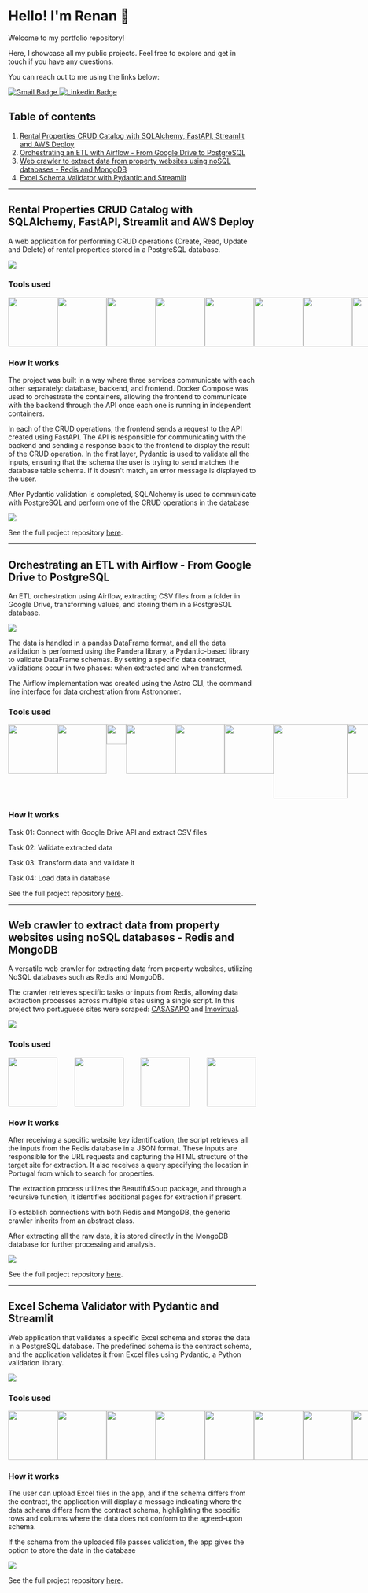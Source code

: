 # Hello! I'm Renan :wave:

Welcome to my portfolio repository!

Here, I showcase all my public projects. Feel free to explore and get in touch if you have any questions. 

You can reach out to me using the links below:

<a href="mailto:renaanvp@gmail.com" target="_blank">
    <img src="https://img.shields.io/badge/-renaanvp@gmail.com-D14836?style=for-the-badge&logo=gmail&logoColor=white" alt="Gmail Badge" />
</a>
<a href="https://www.linkedin.com/in/renanheckert/" target="_blank">
    <img src="https://img.shields.io/badge/LinkedIn-0077B5?style=for-the-badge&logo=linkedin&logoColor=white" alt="Linkedin Badge" />
</a>

<!-- <p>
  <a href="https://github.com/lealre/plant_watering">
    <img width="50%" align="right" alt="Lealre's github stats" src="https://github-readme-stats.vercel.app/api?username=lealre&show_icons=true&hide_border=true" />
  </a>
</p> -->

## Table of contents

1. [Rental Properties CRUD Catalog with SQLAlchemy, FastAPI, Streamlit and AWS Deploy](#rental-properties-crud-catalog-with-sqlalchemy-fastapi-streamlit-and-aws-deploy) 
2. [Orchestrating an ETL with Airflow - From Google Drive to PostgreSQL](#orchestrating-an-etl-with-airflow---from-google-drive-to-postgresql)
3. [Web crawler to extract data from property websites using noSQL databases - Redis and MongoDB](#web-crawler-to-extract-data-from-property-websites-using-nosql-databases---redis-and-mongodb)
4. [Excel Schema Validator with Pydantic and Streamlit](#excel-schema-validator-with-pydantic-and-streamlit)

-------------------------------------------------------------------------------

## Rental Properties CRUD Catalog with SQLAlchemy, FastAPI, Streamlit and AWS Deploy

A web application for performing CRUD operations (Create, Read, Update and Delete) of rental properties stored in a PostgreSQL database.

<img src="media/crud_project/demo.gif" />

### Tools used

<div style="display: flex; justify-content: space-between;">
    <img src="https://cdn.jsdelivr.net/gh/devicons/devicon@latest/icons/streamlit/streamlit-original-wordmark.svg" height=100 />          
    <img src="media/pydantic.svg" height=100/>
    <img src="https://cdn.jsdelivr.net/gh/devicons/devicon@latest/icons/sqlalchemy/sqlalchemy-original-wordmark.svg" height=100/>     
    <img src="https://cdn.jsdelivr.net/gh/devicons/devicon@latest/icons/pandas/pandas-original-wordmark.svg" height=100/>
    <img src="https://cdn.jsdelivr.net/gh/devicons/devicon@latest/icons/fastapi/fastapi-original-wordmark.svg" height=100>
    <img src="https://cdn.jsdelivr.net/gh/devicons/devicon@latest/icons/postgresql/postgresql-plain-wordmark.svg" height=100 />
    <img src="https://cdn.jsdelivr.net/gh/devicons/devicon@latest/icons/docker/docker-plain-wordmark.svg"  height=100/>      
    <img src="https://cdn.jsdelivr.net/gh/devicons/devicon@latest/icons/amazonwebservices/amazonwebservices-original-wordmark.svg" height=100/>
</div>
          
### How it works

The project was built in a way where three services communicate with each other separately: database, backend, and frontend. Docker Compose was used to orchestrate the containers, allowing the frontend to communicate with the backend through the API once each one is running in independent containers.

In each of the CRUD operations, the frontend sends a request to the API created using FastAPI. The API is responsible for communicating with the backend and sending a response back to the frontend to display the result of the CRUD operation. In the first layer, Pydantic is used to validate all the inputs, ensuring that the schema the user is trying to send matches the database table schema. If it doesn't match, an error message is displayed to the user.

After Pydantic validation is completed, SQLAlchemy is used to communicate with PostgreSQL and perform one of the CRUD operations in the database

<img src="media/crud_project/diag.png"/>

See the full project repository [here](https://github.com/lealre/crud-rental-properties).

---------------------------------------------------------------------------------------------------

## Orchestrating an ETL with Airflow - From Google Drive to PostgreSQL

An ETL orchestration using Airflow, extracting CSV files from a folder in Google Drive, transforming values, and storing them in a PostgreSQL database.

<img src="media/airflow_project/etl-diagram.png"/>

The data is handled in a pandas DataFrame format, and all the data validation is performed using the Pandera library, a Pydantic-based library to validate DataFrame schemas. By setting a specific data contract, validations occur in two phases: when extracted and when transformed.

The Airflow implementation was created using the Astro CLI, the command line interface for data orchestration from Astronomer.

### Tools used
<div style="display: flex; justify-content: space-between;">
    <img src="https://cdn.jsdelivr.net/gh/devicons/devicon@latest/icons/sqlalchemy/sqlalchemy-original-wordmark.svg" height=100/>     
    <img src="https://cdn.jsdelivr.net/gh/devicons/devicon@latest/icons/pandas/pandas-original-wordmark.svg" height=100/>
    <img src="media/pandera.svg" height=40/>
    <img src="https://cdn.jsdelivr.net/gh/devicons/devicon@latest/icons/postgresql/postgresql-plain-wordmark.svg" height=100 />
    <img src="https://cdn.jsdelivr.net/gh/devicons/devicon@latest/icons/githubactions/githubactions-original.svg" height=100/>
    <img src="https://cdn.jsdelivr.net/gh/devicons/devicon@latest/icons/pytest/pytest-plain-wordmark.svg" height=100 />      
    <img src="https://cdn.jsdelivr.net/gh/devicons/devicon@latest/icons/apacheairflow/apacheairflow-original-wordmark.svg" height=150/>
    <img src="https://cdn.jsdelivr.net/gh/devicons/devicon@latest/icons/docker/docker-plain-wordmark.svg"  height=100/>      
          
</div>

### How it works

Task 01: Connect with Google Drive API and extract CSV files

Task 02: Validate extracted data

Task 03: Transform data and validate it

Task 04: Load data in database

See the full project repository [here](https://github.com/lealre/etl-airflow?tab=readme-ov-file).

-------------------------------------------------------------------------------

## Web crawler to extract data from property websites using noSQL databases - Redis and MongoDB

A versatile web crawler for extracting data from property websites, utilizing NoSQL databases such as Redis and MongoDB.

The crawler retrieves specific tasks or inputs from Redis, allowing data extraction processes across multiple sites using a single script. In this project two portuguese sites were scraped: [CASASAPO](https://casa.sapo.pt/) and [Imovirtual](https://www.imovirtual.com/).

<img src="media/web_crawler/demo.gif" />

### Tools used

<div style="display: flex; justify-content: space-between;">   
    <img src="media/requests.svg" height=100/> 
    <img src="media/bs4.svg" height=100/>
    <img src="https://cdn.jsdelivr.net/gh/devicons/devicon@latest/icons/redis/redis-plain-wordmark.svg"  height=100/>
    <img src="https://cdn.jsdelivr.net/gh/devicons/devicon@latest/icons/mongodb/mongodb-plain-wordmark.svg" height=100/>
</div>
          
### How it works

After receiving a specific website key identification, the script retrieves all the inputs from the Redis database in a JSON format. These inputs are responsible for the URL requests and capturing the HTML structure of the target site for extraction. It also receives a query specifying the location in Portugal from which to search for properties.

The extraction process utilizes the BeautifulSoup package, and through a recursive function, it identifies additional pages for extraction if present.

To establish connections with both Redis and MongoDB, the generic crawler inherits from an abstract class.

After extracting all the raw data, it is stored directly in the MongoDB database for further processing and analysis.

<img src="media/web_crawler/diagram.png"/>

See the full project repository [here](https://github.com/lealre/properties-webcrawler?tab=readme-ov-file).

---------------------------------------------------------------------------------------------------

## Excel Schema Validator with Pydantic and Streamlit

Web application that validates a specific Excel schema and stores the data in a PostgreSQL database. The predefined schema is the contract schema, and the application validates it from Excel files using Pydantic, a Python validation library.

<img src="media/excel_validator_project/demo.gif" />

### Tools used
<div style="display: flex; justify-content: space-between;">
    <img src="https://cdn.jsdelivr.net/gh/devicons/devicon@latest/icons/streamlit/streamlit-original-wordmark.svg" height=100 />   
    <img src="https://cdn.jsdelivr.net/gh/devicons/devicon@latest/icons/sqlalchemy/sqlalchemy-original-wordmark.svg" height=100/>     
    <img src="https://cdn.jsdelivr.net/gh/devicons/devicon@latest/icons/pandas/pandas-original-wordmark.svg" height=100/>
    <img src="media/pydantic.svg" height=100/>
    <img src="https://cdn.jsdelivr.net/gh/devicons/devicon@latest/icons/postgresql/postgresql-plain-wordmark.svg" height=100 />
    <img src="https://cdn.jsdelivr.net/gh/devicons/devicon@latest/icons/githubactions/githubactions-original.svg" height=100/>
    <img src="https://cdn.jsdelivr.net/gh/devicons/devicon@latest/icons/pytest/pytest-plain-wordmark.svg" height=100 />      
    <img src="https://cdn.jsdelivr.net/gh/devicons/devicon@latest/icons/docker/docker-plain-wordmark.svg"  height=100/>          
</div>

### How it works

The user can upload Excel files in the app, and if the schema differs from the contract, the application will display a message indicating where the data schema differs from the contract schema, highlighting the specific rows and columns where the data does not conform to the agreed-upon schema.

If the schema from the uploaded file passes validation, the app gives the option to store the data in the database

<img src="media/excel_validator_project/app-diagram.png" />

See the full project repository [here](https://github.com/lealre/excel-schema-validator).


